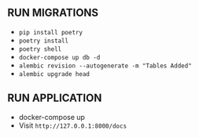 ## RUN MIGRATIONS
- `pip install poetry`
- `poetry install`
- `poetry shell`
- `docker-compose up db -d`
- `alembic revision --autogenerate -m "Tables Added"`
- `alembic upgrade head`

## RUN APPLICATION

- docker-compose up
- Visit `http://127.0.0.1:8000/docs`

